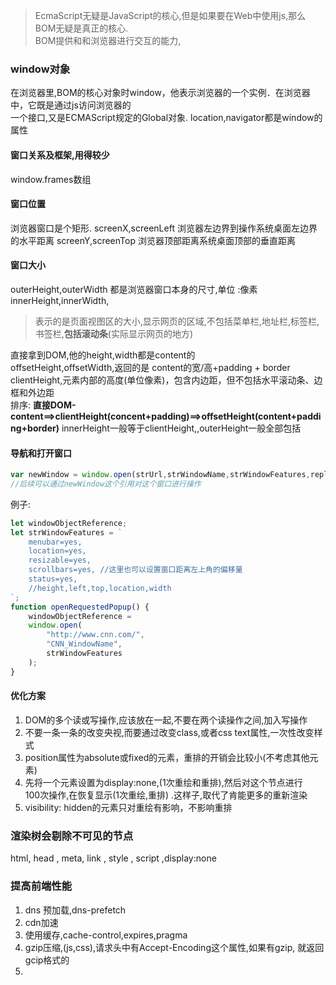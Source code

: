 > EcmaScript无疑是JavaScript的核心,但是如果要在Web中使用js,那么BOM无疑是真正的核心.  
BOM提供和和浏览器进行交互的能力,
### window对象
在浏览器里,BOM的核心对象时window，他表示浏览器的一个实例．在浏览器中，它既是通过js访问浏览器的  
一个接口,又是ECMAScript规定的Global对象.  location,navigator都是window的属性
#### 窗口关系及框架,用得较少
window.frames数组
#### 窗口位置
浏览器窗口是个矩形.
screenX,screenLeft  浏览器左边界到操作系统桌面左边界的水平距离
screenY,screenTop    浏览器顶部距离系统桌面顶部的垂直距离
#### 窗口大小
outerHeight,outerWidth 都是浏览器窗口本身的尺寸,单位 :像素
innerHeight,innerWidth,
>表示的是页面视图区的大小,显示网页的区域,不包括菜单栏,地址栏,标签栏,书签栏,**包括滚动条**(实际显示网页的地方)  

直接拿到DOM,他的height,width都是content的  
offsetHeight,offsetWidth,返回的是 content的宽/高+padding + border  
clientHeight,元素内部的高度(单位像素)，包含内边距，但不包括水平滚动条、边框和外边距  
排序: **直接DOM-content==>clientHeight(concent+padding)==>offsetHeight(content+padding+border)**
innerHeight一般等于clientHeight,,outerHeight一般全部包括
#### 导航和打开窗口
```js
var newWindow = window.open(strUrl,strWindowName,strWindowFeatures,replase=true)
//后续可以通过newWindow这个引用对这个窗口进行操作
```
例子:  
```js
let windowObjectReference;
let strWindowFeatures = `
    menubar=yes,
    location=yes,
    resizable=yes,
    scrollbars=yes, //这里也可以设置窗口距离左上角的偏移量
    status=yes,
    //height,left,top,location,width
`;
function openRequestedPopup() {
    windowObjectReference = 
    window.open(
        "http://www.cnn.com/", 
        "CNN_WindowName", 
        strWindowFeatures
    );
}
```


#### 优化方案
1. DOM的多个读或写操作,应该放在一起,不要在两个读操作之间,加入写操作  
2. 不要一条一条的改变央视,而要通过改变class,或者css text属性,一次性改变样式  
3. position属性为absolute或fixed的元素，重排的开销会比较小(不考虑其他元素)  
4. 先将一个元素设置为display:none,(1次重绘和重排),然后对这个节点进行  
100次操作,在恢复显示(1次重绘,重排) .这样子,取代了肯能更多的重新渲染  
5. visibility: hidden的元素只对重绘有影响，不影响重排


### 渲染树会剔除不可见的节点
html, head , meta, link , style , script ,display:none  

### 提高前端性能
1. dns 预加载,dns-prefetch  
2. cdn加速 
3. 使用缓存,cache-control,expires,pragma
4. gzip压缩,(js,css),请求头中有Accept-Encoding这个属性,如果有gzip,   就返回gcip格式的
5. 
